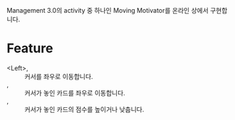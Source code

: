 Management 3.0의 activity 중 하나인 Moving Motivator를 온라인 상에서 구현합니다.

# Feature

<dl>
<dt>&lt;Left&gt;, <Right></dt>
<dd>커서를 좌우로 이동합니다.</dd>

<dt><Ctrl-Left>, <Ctrl-Right></dt>
<dd>커서가 놓인 카드를 좌우로 이동합니다.</dd>

<dt><Up>, <Down></dt>
<dd>커서가 놓인 카드의 점수를 높이거나 낮춥니다.</dd>
</dl>
